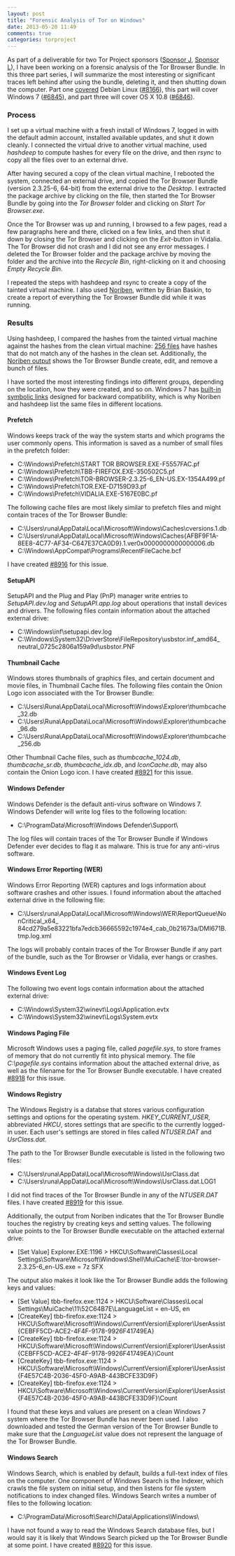 ```yaml
---
layout: post
title: "Forensic Analysis of Tor on Windows"
date: 2013-05-20 11:49
comments: true
categories: torproject
---
```


As part of a deliverable for two Tor Project sponsors ([Sponsor J](https://trac.torproject.org/projects/tor/wiki/org/sponsors/SponsorJ), [Sponsor L](https://trac.torproject.org/projects/tor/wiki/org/sponsors/SponsorL)), I have been working on a forensic analysis of the Tor Browser Bundle. In this three part series, I will summarize the most interesting or significant traces left behind after using the bundle, deleting it, and then shutting down the computer. Part one [covered](http://blog.encrypted.cc/blog/2013/04/12/forensic-analysis-of-tor-on-linux/) Debian Linux ([#8166](https://trac.torproject.org/projects/tor/ticket/8166)), this part will cover Windows 7 ([#6845](https://trac.torproject.org/projects/tor/ticket/6845)), and part three will cover OS X 10.8 ([#6846](https://trac.torproject.org/projects/tor/ticket/6846)). 

### Process

I set up a virtual machine with a fresh install of Windows 7, logged in
with the default admin account, installed available updates, and shut it
down cleanly. I connected the virtual drive to another virtual machine,
used *hashdeep* to compute hashes for every file on the drive, and then
*rsync* to copy all the files over to an external drive.

After having secured a copy of the clean virtual machine, I rebooted the
system, connected an external drive, and copied the Tor Browser Bundle
(version 2.3.25-6, 64-bit) from the external drive to the *Desktop*. I
extracted the package archive by clicking on the file, then started the
Tor Browser Bundle by going into the *Tor Browser* folder and clicking
on *Start Tor Browser.exe*.

Once the Tor Browser was up and running, I browsed to a few pages, read
a few paragraphs here and there, clicked on a few links, and then shut
it down by closing the Tor Browser and clicking on the *Exit*-button in
Vidalia. The Tor Browser did not crash and I did not see any error
messages. I deleted the Tor Browser folder and the package archive by
moving the folder and the archive into the *Recycle Bin*, right-clicking
on it and choosing *Empty Recycle Bin*.

I repeated the steps with hashdeep and rsync to create a copy of
the tainted virtual machine. I also used
[Noriben](http://www.thebaskins.com/main/component/content/article/15-work/60-noriben-your-personal-portable-malware-sandbox),
written by Brian Baskin, to create a report of everything the Tor
Browser Bundle did while it was running.

### Results

Using hashdeep, I compared the hashes from the tainted virtual machine
against the hashes from the clean virtual machine: [256 files](http://blog.encrypted.cc/files/windows_changed_files.txt) 
have hashes that do not match any of the hashes in the clean set.
Additionally, the [Noriben output](http://blog.encrypted.cc/files/noriben.txt) 
shows the Tor Browser Bundle create, edit, and remove a bunch of files.

I have sorted the most interesting findings into different groups,
depending on the location, how they were created, and so on.
Windows 7 has [built-in symbolic links](http://msdn.microsoft.com/en-us/library/3ak841sy.aspx#isolated_storage_locations) 
designed for backward compatibility, which is why Noriben and hashdeep
list the same files in different locations.

#### Prefetch

Windows keeps track of the way the system starts and which programs the
user commonly opens. This information is saved as a number of small
files in the prefetch folder:

 * C:\Windows\Prefetch\START TOR BROWSER.EXE-F5557FAC.pf
 * C:\Windows\Prefetch\TBB-FIREFOX.EXE-350502C5.pf
 * C:\Windows\Prefetch\TOR-BROWSER-2.3.25-6\_EN-US.EX-1354A499.pf
 * C:\Windows\Prefetch\TOR.EXE-D7159D93.pf
 * C:\Windows\Prefetch\VIDALIA.EXE-5167E0BC.pf

The following cache files are most likely similar to prefetch files and
might contain traces of the Tor Browser Bundle:

 * C:\Users\runa\AppData\Local\Microsoft\Windows\Caches\cversions.1.db
 * C:\Users\runa\AppData\Local\Microsoft\Windows\Caches\{AFBF9F1A-8EE8-4C77-AF34-C647E37CA0D9}.1.ver0x0000000000000006.db
 * C:\Windows\AppCompat\Programs\RecentFileCache.bcf

I have created [#8916](https://trac.torproject.org/projects/tor/ticket/8916) for this issue.

#### SetupAPI

SetupAPI and the Plug and Play (PnP) manager write entries to
*SetupAPI.dev.log* and *SetupAPI.app.log* about operations that install
devices and drivers. The following files contain information about the
attached external drive:

 * C:\Windows\inf\setupapi.dev.log
 * C:\Windows\System32\DriverStore\FileRepository\usbstor.inf\_amd64\_ neutral\_0725c2806a159a9d\usbstor.PNF

#### Thumbnail Cache

Windows stores thumbnails of graphics files, and certain document and
movie files, in Thumbnail Cache files. The following files contain the
Onion Logo icon associated with the Tor Browser Bundle:

 * C:\Users\Runa\AppData\Local\Microsoft\Windows\Explorer\thumbcache\_32.db
 * C:\Users\Runa\AppData\Local\Microsoft\Windows\Explorer\thumbcache\_96.db
 * C:\Users\Runa\AppData\Local\Microsoft\Windows\Explorer\thumbcache\_256.db

Other Thumbnail Cache files, such as *thumbcache\_1024.db*,
*thumbcache\_sr.db*, *thumbcache\_idx.db*, and *IconCache.db*, may also
contain the Onion Logo icon. I have created
[#8921](https://trac.torproject.org/projects/tor/ticket/8921) for this issue.

#### Windows Defender

Windows Defender is the default anti-virus software on Windows 7.
Windows Defender will write log files to the following location:

 * C:\ProgramData\Microsoft\Windows Defender\Support\

The log files will contain traces of the Tor Browser Bundle if Windows
Defender ever decides to flag it as malware. This is true for any
anti-virus software.

#### Windows Error Reporting (WER)

Windows Error Reporting (WER) captures and logs information about
software crashes and other issues. I found information about the
attached external drive in the following file:

 * C:\Users\runa\AppData\Local\Microsoft\Windows\WER\ReportQueue\NonCritical\_x64\_ 84cd279a5e83221bfa7edcb36665592c1974e4\_cab\_0b21673a/DMI671B.tmp.log.xml

The logs will probably contain traces of the Tor Browser Bundle if any
part of the bundle, such as the Tor Browser or Vidalia, ever hangs or
crashes.

#### Windows Event Log

The following two event logs contain information about the attached
external drive:

 * C:\Windows\System32\winevt\Logs\Application.evtx
 * C:\Windows\System32\winevt\Logs\System.evtx

#### Windows Paging File

Microsoft Windows uses a paging file, called *pagefile.sys*, to store
frames of memory that do not currently fit into physical memory. The
file *C:\pagefile.sys* contains information about the attached external
drive, as well as the filename for the Tor Browser Bundle executable. I
have created [#8918](https://trac.torproject.org/projects/tor/ticket/8918) for this issue.

#### Windows Registry

The Windows Registry is a databse that stores various configuration
settings and options for the operating system. *HKEY\_CURRENT\_USER*,
abbreviated *HKCU*, stores settings that are specific to the currently
logged-in user. Each user's settings are stored in files called
*NTUSER.DAT* and *UsrClass.dat*.

The path to the Tor Browser Bundle executable is listed in the following
two files:

 * C:\Users\runa\AppData\Local\Microsoft\Windows\UsrClass.dat
 * C:\Users\runa\AppData\Local\Microsoft\Windows\UsrClass.dat.LOG1

I did not find traces of the Tor Browser Bundle in any of the
*NTUSER.DAT* files. I have created
[#8919](https://trac.torproject.org/projects/tor/ticket/8919) for
this issue.

Additionally, the output from Noriben indicates that the Tor Browser
Bundle touches the registry by creating keys and setting values. The
following value points to the Tor Browser Bundle executable on the
attached external drive:

 * [Set Value] Explorer.EXE:1196 > HKCU\Software\Classes\Local Settings\Software\Microsoft\Windows\Shell\MuiCache\E:\tor-browser-2.3.25-6\_en-US.exe  =  7z SFX

The output also makes it look like the Tor Browser Bundle adds the following keys and values:

 * [Set Value] tbb-firefox.exe:1124 > HKCU\Software\Classes\Local Settings\MuiCache\11\52C64B7E\LanguageList  =  en-US, en
 * [CreateKey] tbb-firefox.exe:1124 > HKCU\Software\Microsoft\Windows\CurrentVersion\Explorer\UserAssist\{CEBFF5CD-ACE2-4F4F-9178-9926F41749EA}
 * [CreateKey] tbb-firefox.exe:1124 > HKCU\Software\Microsoft\Windows\CurrentVersion\Explorer\UserAssist\{CEBFF5CD-ACE2-4F4F-9178-9926F41749EA}\Count
 * [CreateKey] tbb-firefox.exe:1124 > HKCU\Software\Microsoft\Windows\CurrentVersion\Explorer\UserAssist\{F4E57C4B-2036-45F0-A9AB-443BCFE33D9F}
 * [CreateKey] tbb-firefox.exe:1124 > HKCU\Software\Microsoft\Windows\CurrentVersion\Explorer\UserAssist\{F4E57C4B-2036-45F0-A9AB-443BCFE33D9F}\Count

I found that these keys and values are present on a clean Windows 7 system
where the Tor Browser Bundle has never been used. I also downloaded and tested
the German version of the Tor Browser Bundle to make sure that the
*LanguageList* value does not represent the language of the Tor Browser Bundle.

#### Windows Search

Windows Search, which is enabled by default, builds a full-text index of
files on the computer. One component of Windows Search is the Indexer,
which crawls the file system on initial setup, and then listens for file
system notifications to index changed files. Windows Search writes a number of
files to the following location:

 * C:\ProgramData\Microsoft\Search\Data\Applications\Windows\

I have not found a way to read the Windows Search database files, but I
would say it is likely that Windows Search picked up the Tor Browser
Bundle at some point. I have created
[#8920](https://trac.torproject.org/projects/tor/ticket/8920) for this issue.
